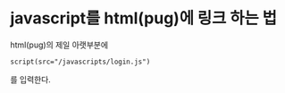 # javascript를 html(pug)에 링크 하는 법
html(pug)의 제일 아랫부분에 

```pug
script(src="/javascripts/login.js")
```
를 입력한다.
